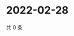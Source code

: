 # 2022-02-28

共 0 条

<!-- BEGIN WEIBO -->
<!-- 最后更新时间 Mon Feb 28 2022 11:01:03 GMT+0800 (China Standard Time) -->

<!-- END WEIBO -->
